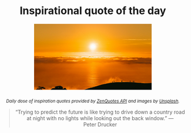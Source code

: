 
<div align="center">

# Inspirational quote of the day

<img src="./data/photo.jpeg" alt="Beautiful nature photo" width="320" height="180">

<sub><i>Daily dose of inspiration quotes provided by [ZenQuotes API](https://zenquotes.io/) and images by [Unsplash](https://unsplash.com/).</i></sub>


<blockquote>&ldquo;Trying to predict the future is like trying to drive down a country road at night with no lights while looking out the back window.&rdquo; &mdash; <footer>Peter Drucker</footer></blockquote>

</div>
